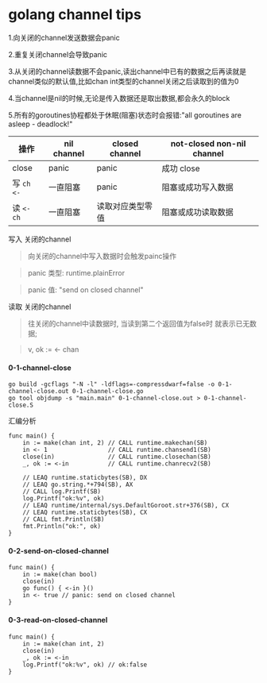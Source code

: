 # golang channel tips 

1.向关闭的channel发送数据会panic

2.重复关闭channel会导致panic

3.从关闭的channel读数据不会panic,读出channel中已有的数据之后再读就是channel类似的默认值,比如chan int类型的channel关闭之后读取到的值为0

4.当channel是nil的时候,无论是传入数据还是取出数据,都会永久的block

5.所有的goroutines协程都处于休眠(阻塞)状态时会报错:"all goroutines are asleep - deadlock!"

操作|nil channel | closed channel | not-closed non-nil channel
---|------------|----------------|---------------------------
close | panic | panic |成功 close
写 `ch <-` | 一直阻塞|panic |阻塞或成功写入数据
读 `<- ch` | 一直阻塞|读取对应类型零值|阻塞或成功读取数据


写入 关闭的channel
> 向关闭的channel中写入数据时会触发painc操作

> panic 类型: runtime.plainError

> panic 值: "send on closed channel"

读取 关闭的channel
> 往关闭的channel中读数据时, 当读到第二个返回值为false时 就表示已无数据;

> v, ok := <- chan

#### 0-1-channel-close

```
go build -gcflags "-N -l" -ldflags=-compressdwarf=false -o 0-1-channel-close.out 0-1-channel-close.go
go tool objdump -s "main.main" 0-1-channel-close.out > 0-1-channel-close.S
```

汇编分析
```
func main() {
	in := make(chan int, 2) // CALL runtime.makechan(SB)
	in <- 1                 // CALL runtime.chansend1(SB)
	close(in)               // CALL runtime.closechan(SB)
	_, ok := <-in           // CALL runtime.chanrecv2(SB)

	// LEAQ runtime.staticbytes(SB), DX
	// LEAQ go.string.*+794(SB), AX
	// CALL log.Printf(SB)
	log.Printf("ok:%v", ok)
	// LEAQ runtime/internal/sys.DefaultGoroot.str+376(SB), CX
	// LEAQ runtime.staticbytes(SB), CX
	// CALL fmt.Println(SB)
	fmt.Println("ok:", ok)
}
```

#### 0-2-send-on-closed-channel
```
func main() {
	in := make(chan bool)
	close(in)
	go func() { <-in }()
	in <- true // panic: send on closed channel
}
```

#### 0-3-read-on-closed-channel
```
func main() {
	in := make(chan int, 2)
	close(in)
	_, ok := <-in
	log.Printf("ok:%v", ok) // ok:false
}
```
